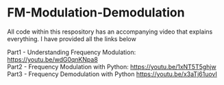 # FM-Modulation-Demodulation

All code within this respository has an accompanying video that explains everything. I have provided all the links below

Part1 - Understanding Frequency Modulation: https://youtu.be/wdG0qnKNpa8  
Part2 - Frequency Modulation with Python: https://youtu.be/1xNT5T5ghjw  
Part3 - Frequency Demodulation with Python https://youtu.be/x3aTj61uovI  

